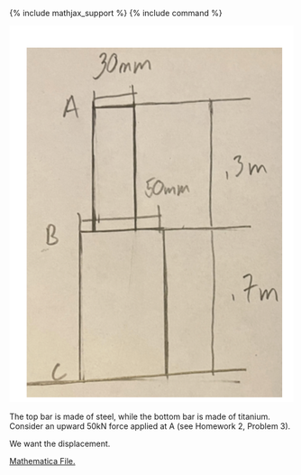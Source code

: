 {% include mathjax_support %}
{% include command %}

![](Images/2021-09-26-23-43-26.png)

The top bar is made of steel, while the bottom bar is made of titanium.
Consider an upward 50kN force applied at A (see Homework 2, Problem 3).

We want the displacement.


[Mathematica File.](./SegmentedComposite.nb) 
